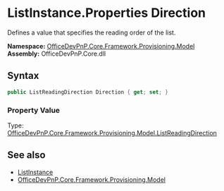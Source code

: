 # ListInstance.Properties Direction
 Defines a value that specifies the reading order of the list.   

**Namespace:** [OfficeDevPnP.Core.Framework.Provisioning.Model](OfficeDevPnP.Core.Framework.Provisioning.Model.md)  
**Assembly:** OfficeDevPnP.Core.dll  
## Syntax
```C#
public ListReadingDirection Direction { get; set; }
```

### Property Value
Type: [OfficeDevPnP.Core.Framework.Provisioning.Model.ListReadingDirection](OfficeDevPnP.Core.Framework.Provisioning.Model.ListReadingDirection.md)  

## See also
- [ListInstance](OfficeDevPnP.Core.Framework.Provisioning.Model.ListInstance.md) 
- [OfficeDevPnP.Core.Framework.Provisioning.Model](OfficeDevPnP.Core.Framework.Provisioning.Model.md) 
